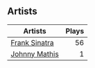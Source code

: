 ## Artists
Artists | Plays 
----- | -----: 
[Frank Sinatra](/artists/frank-sinatra-739) | 56
[Johnny Mathis](/artists/johnny-mathis-14581) | 1

